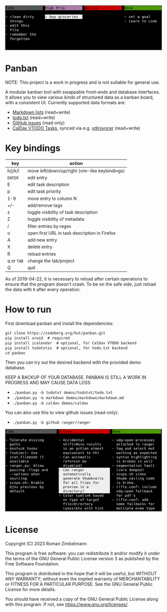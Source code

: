![screenshot](demos/markdown/screenshot_markdown.png)

# Panban

NOTE: This project is a work in progress and is not suitable for general use.

A modular kanban tool with swappable front-ends and database interfaces.  It
allows you to view various kinds of structured data as a kanban board, with a
consistent UI.  Currently supported data formats are:

- [Markdown lists](demos/markdown/README.md) (read+write)
- [todo.txt](demos/todotxt/README.md) (read+write)
- [GitHub issues](demos/github/README.md) (read only)
- [CalDav VTODO Tasks](demos/caldav/README.md), synced via e.g. [vdirsyncer](https://github.com/pimutils/vdirsyncer) (read+write)

# Key bindings

| key        | action                                                       |
|------------|--------------------------------------------------------------|
| h/j/k/l    | move left/down/up/right (vim-like keybindings)               |
| `ENTER`    | edit entry                                                   |
| E          | edit task description                                        |
| p          | edit task priority                                           |
| 1-9        | move entry to column N                                       |
| +/-        | add/remove tags                                              |
| z          | toggle visibility of task description                        |
| Z          | toggle visibility of metadata                                |
| /          | filter entries by regex                                      |
| o          | open first URL in task description in Firefox                |
| A          | add new entry                                                |
| X          | delete entry                                                 |
| R          | reload entries                                               |
| q or `TAB` | change the tab/project                                       |
| Q          | quit                                                         |

As of 2019-04-22, it is necessary to reload after certain operations to ensure
that the program doesn't crash.  To be on the safe side, just reload the data
with `R` after every operation.

# How to run

First download panban and install the dependencies:

```
git clone https://codeberg.org/hut/panban.git
pip install urwid  # required
pip install icalendar  # optional, for CalDav VTODO backend
pip install todotxtio  # optional, for todo.txt backend
cd panban
```

Then you can try out the desired backend with the provided demo database.

KEEP A BACKUP OF YOUR DATABASE. PANBAN IS STILL A WORK IN PROGRESS AND MAY CAUSE DATA LOSS

- `./panban.py -b todotxt demos/todotxt/todo.txt`
- `./panban.py -b markdown demos/markdown/markdown.md`
- `./panban.py -b caldav demos/caldav`

You can also use this to view github issues (read-only):

- `./panban.py -b github ranger/ranger`

![screenshot of github issues](demos/github/screenshot_github.png)

# License

Copyright (C) 2023  Roman Zimbelmann

This program is free software: you can redistribute it and/or modify
it under the terms of the GNU General Public License version 3 as
published by the Free Software Foundation.

This program is distributed in the hope that it will be useful,
but WITHOUT ANY WARRANTY; without even the implied warranty of
MERCHANTABILITY or FITNESS FOR A PARTICULAR PURPOSE.  See the
GNU General Public License for more details.

You should have received a copy of the GNU General Public License
along with this program.  If not, see <https://www.gnu.org/licenses/>.
